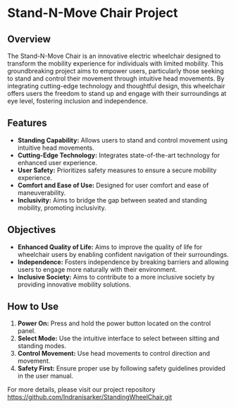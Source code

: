 # Stand-N-Move Chair Project

## Overview
The Stand-N-Move Chair is an innovative electric wheelchair designed to transform the mobility experience for individuals with limited mobility. This groundbreaking project aims to empower users, particularly those seeking to stand and control their movement through intuitive head movements. By integrating cutting-edge technology and thoughtful design, this wheelchair offers users the freedom to stand up and engage with their surroundings at eye level, fostering inclusion and independence.

## Features
- **Standing Capability:** Allows users to stand and control movement using intuitive head movements.
- **Cutting-Edge Technology:** Integrates state-of-the-art technology for enhanced user experience.
- **User Safety:** Prioritizes safety measures to ensure a secure mobility experience.
- **Comfort and Ease of Use:** Designed for user comfort and ease of maneuverability.
- **Inclusivity:** Aims to bridge the gap between seated and standing mobility, promoting inclusivity.

## Objectives
- **Enhanced Quality of Life:** Aims to improve the quality of life for wheelchair users by enabling confident navigation of their surroundings.
- **Independence:** Fosters independence by breaking barriers and allowing users to engage more naturally with their environment.
- **Inclusive Society:** Aims to contribute to a more inclusive society by providing innovative mobility solutions.

## How to Use
1. **Power On:** Press and hold the power button located on the control panel.
2. **Select Mode:** Use the intuitive interface to select between sitting and standing modes.
3. **Control Movement:** Use head movements to control direction and movement.
4. **Safety First:** Ensure proper use by following safety guidelines provided in the user manual.

For more details, please visit our project repository https://github.com/Indranisarker/StandingWheelChair.git
